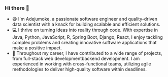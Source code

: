### Hi there 👋
- 😄 I'm Adejumoke, a passionate software engineer and quality-driven data scientist with a knack for building scalable and efficient solutions.
- 💻 I thrive on turning ideas into reality through code. With expertise in Java, Python, JavaScript, R, Spring Boot, Django, React, I enjoy tackling complex problems and creating innovative software applications that make a positive impact.
- 🌟 Throughout my career, I have contributed to a wide range of projects, from full-stack web developmentbackend development. I am experienced in working with cross-functional teams, utilizing agile methodologies to deliver high-quality software within deadlines.

<!--
**Adejumok/Adejumok** is a ✨ _special_ ✨ repository because its `README.md` (this file) appears on your GitHub profile.

Here are some ideas to get you started:

- 😄 I'm a passionate software engineer and a quality-driven data scientist with a knack for building scalable and efficient solutions.
- 🔭 I’m currently working on ...
- 🌱 I’m currently learning ...
- 👯 I’m looking to collaborate on ...
- 🤔 I’m looking for help with ...
- 💬 Ask me about ...
- 📫 How to reach me: ...
- ⚡ Fun fact: ...
-->

